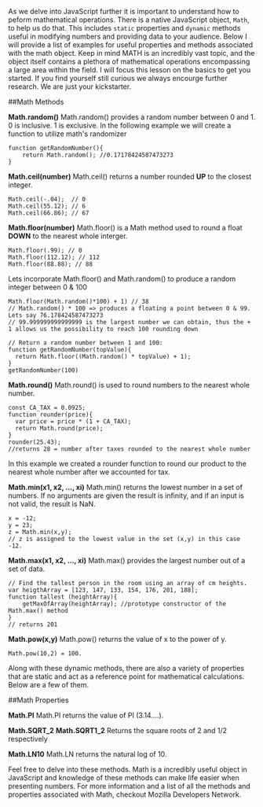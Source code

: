As we delve into JavaScript further it is important to understand how to peform mathematical operations. There is a native JavaScript object, `Math`, to help us do that. This includes `static` properties and `dynamic` methods useful in modifying numbers and providing data to your audience. Below I will provide a list of examples for useful properties and methods associated with the math object. Keep in mind MATH is an incredibly vast topic, and the object itself contains a plethora of mathematical operations encompassing a large area within the field. I will focus this lesson on the basics to get you started. If you find yourself still curious we always encourge further research. We are just your kickstarter.

##Math Methods

**Math.random()** 
Math.random() provides a random number between 0 and 1. 0 is inclusive. 1 is exclusive.
In the following example we will create a function to utilize math's randomizer 

<?prettify?>
```
function getRandomNumber(){
	return Math.random(); //0.17178424587473273
} 
```

**Math.ceil(number)** 
Math.ceil() returns a number rounded **UP** to the closest integer.

<?prettify?>
```
Math.ceil(-.04);  // 0
Math.ceil(55.12); // 6
Math.ceil(66.86); // 67
```

**Math.floor(number)** 
Math.floor() is a Math method used to round a float **DOWN** to the nearest whole interger.
<?prettify?>
```
Math.floor(.99); // 0
Math.floor(112.12); // 112
Math.floor(88.88); // 88
```
Lets incorporate Math.floor() and Math.random() to produce a random integer between 0 & 100
<?prettify?>
```
Math.floor(Math.random()*100) + 1) // 38
// Math.random() * 100 => produces a floating a point between 0 & 99. Lets say 76.178424587473273
// 99.999999999999999 is the largest number we can obtain, thus the + 1 allows us the possibility to reach 100 rounding down
```


<?prettify?>
```
// Return a random number between 1 and 100:
function getRandomNumber(topValue){
  return Math.floor((Math.random() * topValue) + 1);
}
getRandomNumber(100)
```

**Math.round()**
Math.round() is used to round numbers to the nearest whole number.

<?prettify?>
```
const CA_TAX = 0.0925;
function rounder(price){
  var price = price * (1 + CA_TAX);
  return Math.round(price);
}
rounder(25.43);
//returns 28 = number after taxes rounded to the nearest whole number
```
In this example we created a rounder function to round our product to the nearest whole number after we accounted for tax.


**Math.min(x1, x2, ..., xi)** 
Math.min() returns the lowest number in a set of numbers. If no arguments are given the result is infinity, and if an input is not valid, the result is NaN.

<?prettify?>
```
x = -12;
y = 23;
z = Math.min(x,y);
// z is assigned to the lowest value in the set (x,y) in this case -12.
```

**Math.max(x1, x2, ..., xi)** 
Math.max() provides the largest number out of a set of data.

<?prettify?>
```
// Find the tallest person in the room using an array of cm heights.
var heigthArray = [123, 147, 133, 154, 176, 201, 188]; 
function tallest (heightArray){
	getMaxOfArray(heightArray); //prototype constructor of the Math.max() method
}
// returns 201
```

**Math.pow(x,y)** 
Math.pow() returns the value of x to the power of y.

<?prettify?>
```
Math.pow(10,2) = 100.
```

Along with these dynamic methods, there are also a variety of properties that are static and act as a reference point for mathematical calculations. Below are a few of them. 

##Math Properties

**Math.PI** 
Math.PI returns the value of PI (3.14....).

**Math.SQRT_2**
**Math.SQRT1_2** 
Returns the square roots of 2 and 1/2 respectively

**Math.LN10**
Math.LN returns the natural log of 10.

Feel free to delve into these methods. Math is a incredibly useful object in JavaScript and knowledge of these methods can make life easier when presenting numbers.
For more information and a list of all the methods and properties associated with Math, checkout Mozilla Developers Network.

